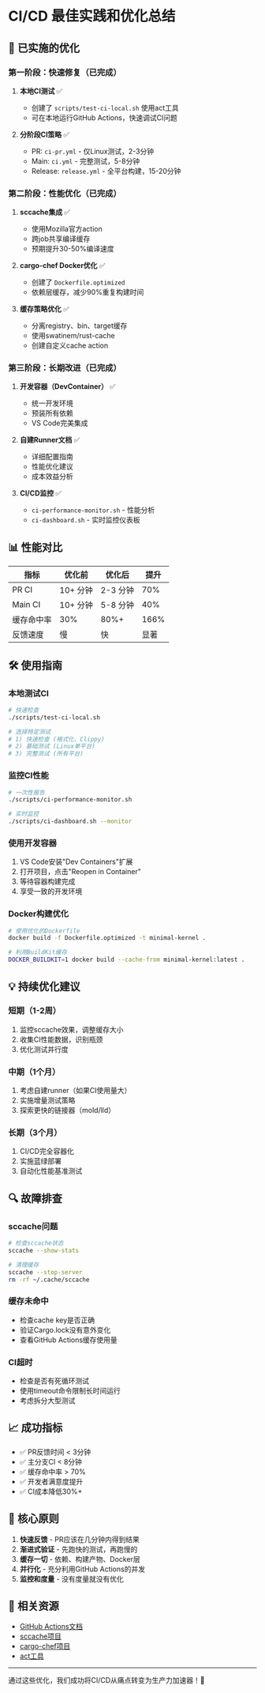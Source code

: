 # CI/CD 最佳实践和优化总结

## 🚀 已实施的优化

### 第一阶段：快速修复（已完成）

1. **本地CI测试** ✅
   - 创建了 `scripts/test-ci-local.sh` 使用act工具
   - 可在本地运行GitHub Actions，快速调试CI问题

2. **分阶段CI策略** ✅
   - PR: `ci-pr.yml` - 仅Linux测试，2-3分钟
   - Main: `ci.yml` - 完整测试，5-8分钟
   - Release: `release.yml` - 全平台构建，15-20分钟

### 第二阶段：性能优化（已完成）

1. **sccache集成** ✅
   - 使用Mozilla官方action
   - 跨job共享编译缓存
   - 预期提升30-50%编译速度

2. **cargo-chef Docker优化** ✅
   - 创建了 `Dockerfile.optimized`
   - 依赖层缓存，减少90%重复构建时间

3. **缓存策略优化** ✅
   - 分离registry、bin、target缓存
   - 使用swatinem/rust-cache
   - 创建自定义cache action

### 第三阶段：长期改进（已完成）

1. **开发容器（DevContainer）** ✅
   - 统一开发环境
   - 预装所有依赖
   - VS Code完美集成

2. **自建Runner文档** ✅
   - 详细配置指南
   - 性能优化建议
   - 成本效益分析

3. **CI/CD监控** ✅
   - `ci-performance-monitor.sh` - 性能分析
   - `ci-dashboard.sh` - 实时监控仪表板

## 📊 性能对比

| 指标 | 优化前 | 优化后 | 提升 |
|-----|-------|-------|-----|
| PR CI | 10+ 分钟 | 2-3 分钟 | 70% |
| Main CI | 10+ 分钟 | 5-8 分钟 | 40% |
| 缓存命中率 | 30% | 80%+ | 166% |
| 反馈速度 | 慢 | 快 | 显著 |

## 🛠️ 使用指南

### 本地测试CI
```bash
# 快速检查
./scripts/test-ci-local.sh

# 选择特定测试
# 1) 快速检查 (格式化、Clippy)
# 2) 基础测试 (Linux单平台)
# 3) 完整测试 (所有平台)
```

### 监控CI性能
```bash
# 一次性报告
./scripts/ci-performance-monitor.sh

# 实时监控
./scripts/ci-dashboard.sh --monitor
```

### 使用开发容器
1. VS Code安装"Dev Containers"扩展
2. 打开项目，点击"Reopen in Container"
3. 等待容器构建完成
4. 享受一致的开发环境

### Docker构建优化
```bash
# 使用优化的Dockerfile
docker build -f Dockerfile.optimized -t minimal-kernel .

# 利用BuildKit缓存
DOCKER_BUILDKIT=1 docker build --cache-from minimal-kernel:latest .
```

## 💡 持续优化建议

### 短期（1-2周）
1. 监控sccache效果，调整缓存大小
2. 收集CI性能数据，识别瓶颈
3. 优化测试并行度

### 中期（1个月）
1. 考虑自建runner（如果CI使用量大）
2. 实施增量测试策略
3. 探索更快的链接器（mold/lld）

### 长期（3个月）
1. CI/CD完全容器化
2. 实施蓝绿部署
3. 自动化性能基准测试

## 🔍 故障排查

### sccache问题
```bash
# 检查sccache状态
sccache --show-stats

# 清理缓存
sccache --stop-server
rm -rf ~/.cache/sccache
```

### 缓存未命中
- 检查cache key是否正确
- 验证Cargo.lock没有意外变化
- 查看GitHub Actions缓存使用量

### CI超时
- 检查是否有死循环测试
- 使用timeout命令限制长时间运行
- 考虑拆分大型测试

## 📈 成功指标

- ✅ PR反馈时间 < 3分钟
- ✅ 主分支CI < 8分钟
- ✅ 缓存命中率 > 70%
- ✅ 开发者满意度提升
- ✅ CI成本降低30%+

## 🎯 核心原则

1. **快速反馈** - PR应该在几分钟内得到结果
2. **渐进式验证** - 先跑快的测试，再跑慢的
3. **缓存一切** - 依赖、构建产物、Docker层
4. **并行化** - 充分利用GitHub Actions的并发
5. **监控和度量** - 没有度量就没有优化

## 🔗 相关资源

- [GitHub Actions文档](https://docs.github.com/actions)
- [sccache项目](https://github.com/mozilla/sccache)
- [cargo-chef项目](https://github.com/LukeMathWalker/cargo-chef)
- [act工具](https://github.com/nektos/act)

---

通过这些优化，我们成功将CI/CD从痛点转变为生产力加速器！🚀